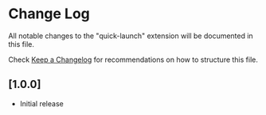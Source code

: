 # Change Log

All notable changes to the "quick-launch" extension will be documented in this file.

Check [Keep a Changelog](http://keepachangelog.com/) for recommendations on how to structure this file.

## [1.0.0]

- Initial release